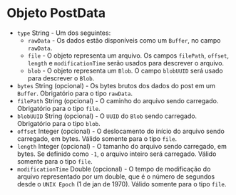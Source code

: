 # Objeto PostData

* `type` String - Um dos seguintes:
  * `rawData` - Os dados estão disponíveis como um `Buffer`, no campo `rawData`.
  * `file` - O objeto representa um arquivo. Os campos `filePath`, `offset`, `length` e `modificationTime` serão usados para descrever o arquivo.
  * `blob` - O objeto representa um `Blob`. O campo `blobUUID` será usado para descrever o `Blob`.
* `bytes` String (opcional) - Os bytes brutos dos dados do post em um `Buffer`. Obrigatório para o tipo `rawData`.
* `filePath` String (opcional) - O caminho do arquivo sendo carregado. Obrigatório para o tipo `file`.
* `blobUUID` String (opcional) - O `UUID` do `Blob` sendo carregado. Obrigatório para o tipo `blob`.
* `offset` Integer (opcional) - O deslocamento do início do arquivo sendo carregado, em bytes. Válido somente para o tipo `file`.
* `length` Integer (opcional) - O tamanho do arquivo sendo carregado, em bytes. Se definido como `-1`, o arquivo inteiro será carregado. Válido somente para o tipo `file`.
* `modificationTime` Double (opcional) - O tempo de modificação do arquivo representado por um double, que é o número de segundos desde o `UNIX Epoch` (1 de jan de 1970). Válido somente para o tipo `file`.
